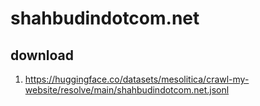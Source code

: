 # shahbudindotcom.net

## download

1. https://huggingface.co/datasets/mesolitica/crawl-my-website/resolve/main/shahbudindotcom.net.jsonl